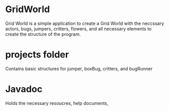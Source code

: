 # GridWorld

Grid World is a simple application to create a Grid World with the neccssary actors, bugs, jumpers, critters, 
flowers, and all necessary elements to create the structure of the program.

# projects folder
Contains basic structures for jumper, boxBug, critters, and bugRunner

# Javadoc
Holds the necessary resoucres, help documents, 
